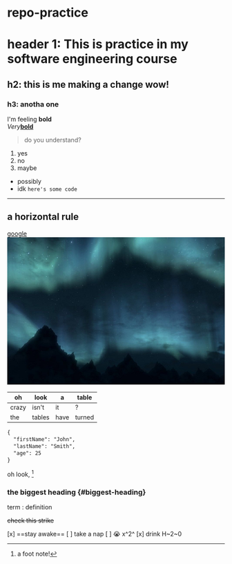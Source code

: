 # repo-practice
# header 1: This is practice in my software engineering course <br>
## h2: this is me making a change wow! <br>
### h3: anotha one <br>
I'm feeling <b>bold</b><br>
<i>Very</i><u><b>bold</b></u> <br>
> do you understand?
1. yes
2. no
3. maybe
- possibly
- idk
`here's some code`
---
a horizontal rule
---
[google](https://www.google.com/)
![mountains at night](mountains.png)

| oh | look | a | table |
| --- | --- | --- | --- |
| crazy | isn't | it | ? |
| the | tables | have | turned |

```
{
  "firstName": "John",
  "lastName": "Smith",
  "age": 25
}
``` 

oh look, [^1]<br>

[^1]: a foot note!

### the biggest heading {#biggest-heading}

term
: definition

~~check this strike~~

[x] ==stay awake==
[ ] take a nap
[ ] :sob: x^2^
[x] drink H~2~0

